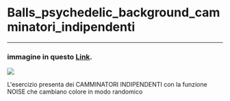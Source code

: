 # Balls_psychedelic_background_camminatori_indipendenti

--------------------------------------------------------------------------------------------------------------------------------------------------------------------------------------------------------------------------------

### immagine in questo [Link](https://editor.p5js.org/mgabriella/full/KBlAJmgtc).

![](1.1.PNG)

L'esercizio presenta dei CAMMINATORI INDIPENDENTI con la funzione NOISE che cambiano colore in modo randomico

